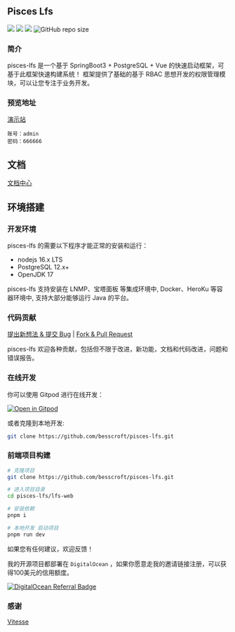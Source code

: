 ## Pisces Lfs

[![](https://img.shields.io/badge/%E5%BC%80%E5%8F%91%E8%BF%9B%E5%BA%A6-%E5%BC%80%E5%8F%91%E4%B8%AD-brightgreen?style=flat-square)]() [![](https://img.shields.io/badge/license-MIT-green?style=flat-square)](https://github.com/besscroft/pisces-lfs/blob/master/LICENSE) [![](https://img.shields.io/badge/release-v0.0.2-orange?style=flat-square)]() ![GitHub repo size](https://img.shields.io/github/repo-size/besscroft/pisces-lfs?style=flat-square&color=328657)

### 简介

pisces-lfs 是一个基于 SpringBoot3 + PostgreSQL + Vue 的快速启动框架，可基于此框架快速构建系统！
框架提供了基础的基于 RBAC 思想开发的权限管理模块，可以让您专注于业务开发。

### 预览地址

[演示站](https://lfs.besscroft.com/)

```
账号：admin
密码：666666
```

## 文档

[文档中心](https://docs.besscroft.com/lfs/readme.html)

## 环境搭建

### 开发环境

pisces-lfs 的需要以下程序才能正常的安装和运行：

- nodejs 16.x LTS
- PostgreSQL 12.x+
- OpenJDK 17

pisces-lfs 支持安装在 LNMP、宝塔面板 等集成环境中, Docker、HeroKu 等容器环境中, 支持大部分能够运行 Java 的平台。

### 代码贡献

[提出新想法 & 提交 Bug](https://github.com/besscroft/pisces-lfs/issues/new) | [Fork & Pull Request](https://github.com/besscroft/pisces-lfs/fork)

pisces-lfs 欢迎各种贡献，包括但不限于改进，新功能，文档和代码改进，问题和错误报告。

### 在线开发

你可以使用 Gitpod 进行在线开发：

<p><a href="https://gitpod.io/#https://github.com/besscroft/pisces-lfs" rel="nofollow"><img src="https://camo.githubusercontent.com/1eb1ddfea6092593649f0117f7262ffa8fbd3017/68747470733a2f2f676974706f642e696f2f627574746f6e2f6f70656e2d696e2d676974706f642e737667" alt="Open in Gitpod" data-canonical-src="https://gitpod.io/button/open-in-gitpod.svg" style="max-width:100%;"></a></p>

或者克隆到本地开发:

```bash
git clone https://github.com/besscroft/pisces-lfs.git
```

### 前端项目构建

```bash
# 克隆项目
git clone https://github.com/besscroft/pisces-lfs.git

# 进入项目目录
cd pisces-lfs/lfs-web

# 安装依赖
pnpm i

# 本地开发 启动项目
pnpm run dev
```

如果您有任何建议，欢迎反馈！

我的开源项目都部署在 `DigitalOcean` ，如果你愿意走我的邀请链接注册，可以获得100美元的信用额度。

<a href="https://www.digitalocean.com/?refcode=6841be7284cc&utm_campaign=Referral_Invite&utm_medium=Referral_Program&utm_source=badge"><img src="https://web-platforms.sfo2.cdn.digitaloceanspaces.com/WWW/Badge%201.svg" alt="DigitalOcean Referral Badge" /></a>

### 感谢

[Vitesse](https://github.com/antfu/vitesse)
